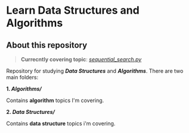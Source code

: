 # Learn Data Structures and Algorithms

## About this repository

> **Currecntly covering topic**: *[sequential_search.py](https://github.com/harvestzhann/Learn-DataStructures-and-Algorithms/blob/main/Algorithms/Searchings/sequential_search.py)*

Repository for studying ***Data Structures*** and ***Algorithms***. There are two main folders:

**1. _Algorithms/_**

Contains **algorithm** topics I'm covering.

**2. _Data Structures/_**

Contains **data structure** topics i'm covering.
